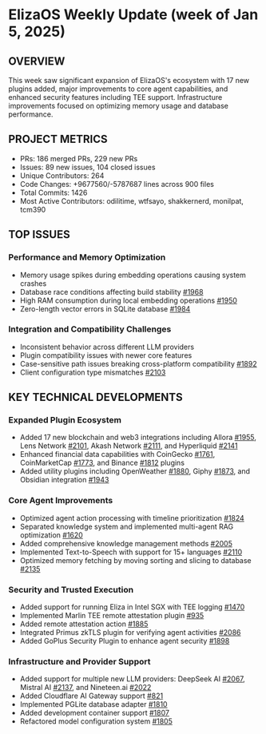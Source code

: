 # ElizaOS Weekly Update (week of Jan 5, 2025)

## OVERVIEW
This week saw significant expansion of ElizaOS's ecosystem with 17 new plugins added, major improvements to core agent capabilities, and enhanced security features including TEE support. Infrastructure improvements focused on optimizing memory usage and database performance.

## PROJECT METRICS
- PRs: 186 merged PRs, 229 new PRs
- Issues: 89 new issues, 104 closed issues
- Unique Contributors: 264
- Code Changes: +9677560/-5787687 lines across 900 files
- Total Commits: 1426
- Most Active Contributors: odilitime, wtfsayo, shakkernerd, monilpat, tcm390

## TOP ISSUES

### Performance and Memory Optimization
- Memory usage spikes during embedding operations causing system crashes
- Database race conditions affecting build stability [#1968](https://github.com/elizaos/eliza/pull/1968)
- High RAM consumption during local embedding operations [#1950](https://github.com/elizaos/eliza/pull/1950)
- Zero-length vector errors in SQLite database [#1984](https://github.com/elizaos/eliza/pull/1984)

### Integration and Compatibility Challenges
- Inconsistent behavior across different LLM providers
- Plugin compatibility issues with newer core features
- Case-sensitive path issues breaking cross-platform compatibility [#1892](https://github.com/elizaos/eliza/pull/1892)
- Client configuration type mismatches [#2103](https://github.com/elizaos/eliza/pull/2103)

## KEY TECHNICAL DEVELOPMENTS

### Expanded Plugin Ecosystem
- Added 17 new blockchain and web3 integrations including Allora [#1955](https://github.com/elizaos/eliza/pull/1955), Lens Network [#2101](https://github.com/elizaos/eliza/pull/2101), Akash Network [#2111](https://github.com/elizaos/eliza/pull/2111), and Hyperliquid [#2141](https://github.com/elizaos/eliza/pull/2141)
- Enhanced financial data capabilities with CoinGecko [#1761](https://github.com/elizaos/eliza/pull/1761), CoinMarketCap [#1773](https://github.com/elizaos/eliza/pull/1773), and Binance [#1812](https://github.com/elizaos/eliza/pull/1812) plugins
- Added utility plugins including OpenWeather [#1880](https://github.com/elizaos/eliza/pull/1880), Giphy [#1873](https://github.com/elizaos/eliza/pull/1873), and Obsidian integration [#1943](https://github.com/elizaos/eliza/pull/1943)

### Core Agent Improvements
- Optimized agent action processing with timeline prioritization [#1824](https://github.com/elizaos/eliza/pull/1824)
- Separated knowledge system and implemented multi-agent RAG optimization [#1620](https://github.com/elizaos/eliza/pull/1620)
- Added comprehensive knowledge management methods [#2005](https://github.com/elizaos/eliza/pull/2005)
- Implemented Text-to-Speech with support for 15+ languages [#2110](https://github.com/elizaos/eliza/pull/2110)
- Optimized memory fetching by moving sorting and slicing to database [#2135](https://github.com/elizaos/eliza/pull/2135)

### Security and Trusted Execution
- Added support for running Eliza in Intel SGX with TEE logging [#1470](https://github.com/elizaos/eliza/pull/1470)
- Implemented Marlin TEE remote attestation plugin [#935](https://github.com/elizaos/eliza/pull/935)
- Added remote attestation action [#1885](https://github.com/elizaos/eliza/pull/1885)
- Integrated Primus zkTLS plugin for verifying agent activities [#2086](https://github.com/elizaos/eliza/pull/2086)
- Added GoPlus Security Plugin to enhance agent security [#1898](https://github.com/elizaos/eliza/pull/1898)

### Infrastructure and Provider Support
- Added support for multiple new LLM providers: DeepSeek AI [#2067](https://github.com/elizaos/eliza/pull/2067), Mistral AI [#2137](https://github.com/elizaos/eliza/pull/2137), and Nineteen.ai [#2022](https://github.com/elizaos/eliza/pull/2022)
- Added Cloudflare AI Gateway support [#821](https://github.com/elizaos/eliza/pull/821)
- Implemented PGLite database adapter [#1810](https://github.com/elizaos/eliza/pull/1810)
- Added development container support [#1807](https://github.com/elizaos/eliza/pull/1807)
- Refactored model configuration system [#1805](https://github.com/elizaos/eliza/pull/1805)